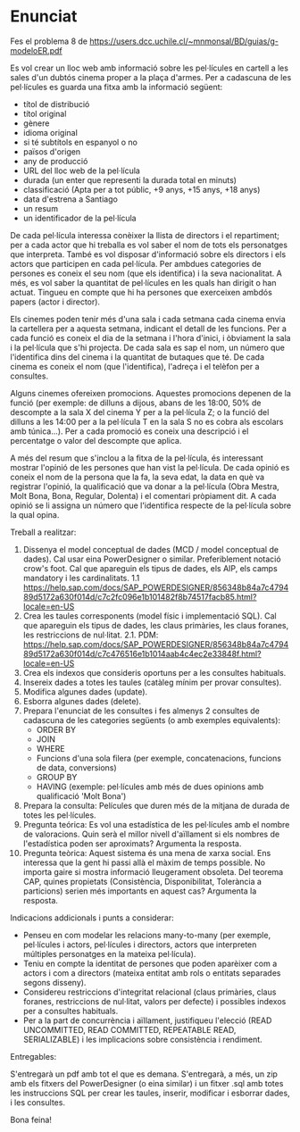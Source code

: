 # Enunciat

Fes el problema 8 de https://users.dcc.uchile.cl/~mnmonsal/BD/guias/g-modeloER.pdf

Es vol crear un lloc web amb informació sobre les pel·lícules en cartell a les sales d'un dubtós cinema proper a la plaça d'armes. Per a cadascuna de les pel·lícules es guarda una fitxa amb la informació següent:

- títol de distribució
- títol original
- gènere
- idioma original
- si té subtítols en espanyol o no
- països d'origen
- any de producció
- URL del lloc web de la pel·lícula
- durada (un enter que representi la durada total en minuts)
- classificació (Apta per a tot públic, +9 anys, +15 anys, +18 anys)
- data d'estrena a Santiago
- un resum
- un identificador de la pel·lícula

De cada pel·lícula interessa conèixer la llista de directors i el repartiment; per a cada actor que hi treballa es vol saber el nom de tots els personatges que interpreta. També es vol disposar d'informació sobre els directors i els actors que participen en cada pel·lícula. Per ambdues categories de persones es coneix el seu nom (que els identifica) i la seva nacionalitat. A més, es vol saber la quantitat de pel·lícules en les quals han dirigit o han actuat. Tingueu en compte que hi ha persones que exerceixen ambdós papers (actor i director).

Els cinemes poden tenir més d'una sala i cada setmana cada cinema envia la cartellera per a aquesta setmana, indicant el detall de les funcions. Per a cada funció es coneix el dia de la setmana i l'hora d'inici, i òbviament la sala i la pel·lícula que s'hi projecta. De cada sala es sap el nom, un número que l'identifica dins del cinema i la quantitat de butaques que té. De cada cinema es coneix el nom (que l'identifica), l'adreça i el telèfon per a consultes.

Alguns cinemes ofereixen promocions. Aquestes promocions depenen de la funció (per exemple: de dilluns a dijous, abans de les 18:00, 50% de descompte a la sala X del cinema Y per a la pel·lícula Z; o la funció del dilluns a les 14:00 per a la pel·lícula T en la sala S no es cobra als escolars amb túnica...). Per a cada promoció es coneix una descripció i el percentatge o valor del descompte que aplica.

A més del resum que s'inclou a la fitxa de la pel·lícula, és interessant mostrar l'opinió de les persones que han vist la pel·lícula. De cada opinió es coneix el nom de la persona que la fa, la seva edat, la data en què va registrar l'opinió, la qualificació que va donar a la pel·lícula (Obra Mestra, Molt Bona, Bona, Regular, Dolenta) i el comentari pròpiament dit. A cada opinió se li assigna un número que l'identifica respecte de la pel·lícula sobre la qual opina.

Treball a realitzar:

1. Dissenya el model conceptual de dades (MCD / model conceptual de dades). Cal usar eina PowerDesigner o similar. Preferiblement notació crow's foot. Cal que apareguin els tipus de dades, els AIP, els camps mandatory i les cardinalitats.
   1.1 https://help.sap.com/docs/SAP_POWERDESIGNER/856348b84a7c479489d5172a630f014d/c7c2fc096e1b101482f8b74517facb85.html?locale=en-US
2. Crea les taules corresponents (model físic i implementació SQL). Cal que apareguin els tipus de dades, les claus primàries, les claus foranes, les restriccions de nul·litat.
   2.1. PDM: https://help.sap.com/docs/SAP_POWERDESIGNER/856348b84a7c479489d5172a630f014d/c7c476516e1b1014aab4c4ec2e33848f.html?locale=en-US
3. Crea els indexos que consideris oportuns per a les consultes habituals.
4. Insereix dades a totes les taules (catàleg mínim per provar consultes).
5. Modifica algunes dades (update).
6. Esborra algunes dades (delete).
7. Prepara l'enunciat de les consultes i fes almenys 2 consultes de cadascuna de les categories següents (o amb exemples equivalents):
	- ORDER BY
	- JOIN
	- WHERE
	- Funcions d'una sola filera (per exemple, concatenacions, funcions de data, conversions)
	- GROUP BY
	- HAVING (exemple: pel·lícules amb més de dues opinions amb qualificació 'Molt Bona')
8. Prepara la consulta: Películes que duren més de la mitjana de durada de totes les pel·lícules.
9. Pregunta teórica: Es vol una estadística de les pel·lícules amb el nombre de valoracions. Quin serà el millor nivell d'aïllament si els nombres de l'estadística poden ser aproximats? Argumenta la resposta.
10. Pregunta teòrica: Aquest sistema és una mena de xarxa social. Ens interessa que la gent hi passi allà el màxim de temps possible. No importa gaire si mostra informació lleugerament obsoleta. Del teorema CAP, quines propietats (Consistència, Disponibilitat, Tolerància a particions) serien més importants en aquest cas? Argumenta la resposta.

Indicacions addicionals i punts a considerar:

- Penseu en com modelar les relacions many-to-many (per exemple, pel·lícules i actors, pel·lícules i directors, actors que interpreten múltiples personatges en la mateixa pel·lícula).
- Teniu en compte la identitat de persones que poden aparèixer com a actors i com a directors (mateixa entitat amb rols o entitats separades segons disseny).
- Considereu restriccions d'integritat relacional (claus primàries, claus foranes, restriccions de nul·litat, valors per defecte) i possibles indexos per a consultes habituals.
- Per a la part de concurrència i aïllament, justifiqueu l'elecció (READ UNCOMMITTED, READ COMMITTED, REPEATABLE READ, SERIALIZABLE) i les implicacions sobre consistència i rendiment.

Entregables:

S'entregarà un pdf amb tot el que es demana. S'entregarà, a més, un zip amb els fitxers del PowerDesigner (o eina similar) i un fitxer .sql amb totes les instruccions SQL per crear les taules, inserir, modificar i esborrar dades, i les consultes.


Bona feina!

